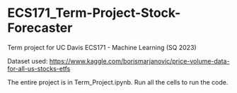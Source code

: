 # ECS171_Term-Project-Stock-Forecaster
Term project for UC Davis ECS171 - Machine Learning (SQ 2023)

Dataset used: https://www.kaggle.com/borismarjanovic/price-volume-data-for-all-us-stocks-etfs

The entire project is in Term_Project.ipynb. Run all the cells to run the code. 

